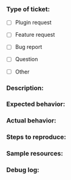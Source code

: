 <!--- Annotations starting with tag `<!---` (like this one) will be removed automatically, so don't worry about them. ;) -->


### Type of ticket:
<!--- Please fill with an `x` one the checkboxes below (eg. `[x] Plugin request`) -->

- [ ] Plugin request
- [ ] Feature request
- [ ] Bug report
- [ ] Question
- [ ] Other


### Description:
<!--- Ticket content -->

<!--- WRITE HERE - REQUIRED -->


### Expected behavior:
<!--- Please describe what should happen -->

<!--- WRITE HERE - OPTIONAL -->


### Actual behavior:
<!--- Please describe what actually happens -->

<!--- WRITE HERE - OPTIONAL -->


### Steps to reproduce:
<!--- Please explain what someone needs to do in order to see what's described above -->

<!--- WRITE HERE - OPTIONAL -->


### Sample resources:
<!--- Related download links, screenshots, etc. -->

<!--- WRITE HERE - REQUIRED IF PLUGIN REQUEST -->


### Debug log:
<!--- Please enable `Debug Mode` in webui `General` settings before publish here -->

<!--- WRITE HERE - REQUIRED IF BUG REPORT -->




<!--- Thank you for your support! -->
